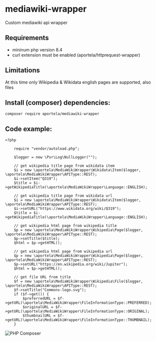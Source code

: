 # mediawiki-wrapper

Custom mediawiki api wrapper

## Requirements

- mininum php version 8.4
- curl extension must be enabled (aportela/httprequest-wrapper)

## Limitations

At this time only Wikipedia & Wikidata english pages are supported, also files

## Install (composer) dependencies:

```
composer require aportela/mediawiki-wrapper
```

## Code example:

```
<?php

    require "vendor/autoload.php";

    $logger = new \Psr\Log\NullLogger("");

    // get wikipedia title page from wikidata item
    $i = new \aportela\MediaWikiWrapper\Wikidata\Item($logger, \aportela\MediaWikiWrapper\APIType::REST);
    $i->setItem("Q319");
    $title = $i->getWikipediaTitle(\aportela\MediaWikiWrapper\Language::ENGLISH);

    // get wikipedia title page from wikidata url
    $i = new \aportela\MediaWikiWrapper\Wikidata\Item($logger, \aportela\MediaWikiWrapper\APIType::REST);
    $i->setURL("https://www.wikidata.org/wiki/Q319");
    $title = $i->getWikipediaTitle(\aportela\MediaWikiWrapper\Language::ENGLISH);

    // get wikipedia html page from wikipedia title
    $p = new \aportela\MediaWikiWrapper\Wikipedia\Page($logger, \aportela\MediaWikiWrapper\APIType::REST);
    $p->setTitle($title);
    $html = $p->getHTML();

    // get wikipedia html page from wikipedia url
    $p = new \aportela\MediaWikiWrapper\Wikipedia\Page($logger, \aportela\MediaWikiWrapper\APIType::REST);
    $p->setURL("https://en.wikipedia.org/wiki/Jupiter");
    $html = $p->getHTML();

    // get file URL from title
    $f = new \aportela\MediaWikiWrapper\Wikipedia\File($logger, \aportela\MediaWikiWrapper\APIType::REST);
    $f->setTitle("Commons-logo.svg");
    if ($f->get()) {
        $preferredURL = $f->getURL(\aportela\MediaWikiWrapper\FileInformationType::PREFERRED);
        $originalURL = $f->getURL(\aportela\MediaWikiWrapper\FileInformationType::ORIGINAL);
        $thumbnailURL = $f->getURL(\aportela\MediaWikiWrapper\FileInformationType::THUMBNAIL);
    }
```

![PHP Composer](https://github.com/aportela/mediawiki-wrapper/actions/workflows/php.yml/badge.svg)
